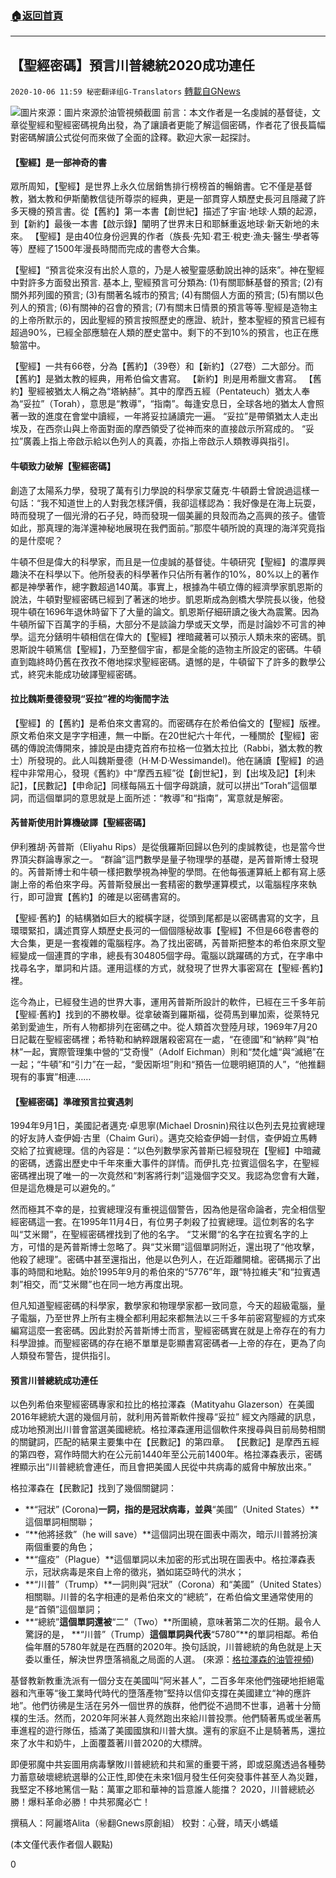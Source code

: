 ###  [:house:返回首頁](https://github.com/ourhimalayas/txt)
---

## 【聖經密碼】預言川普總統2020成功連任
`2020-10-06 11:59 秘密翻译组G-Translators` [轉載自GNews](https://gnews.org/zh-hant/406651/)

![]()![](https://s3.amazonaws.com/gnews-media-offload/wp-content/uploads/2020/10/06114927/Picture2-3.png)圖片來源：圖片來源於油管視頻截圖
前言：本文作者是一名虔誠的基督徒，文章從聖經和聖經密碼視角出發，為了讓讀者更能了解這個密碼，作者花了很長篇幅對密碼解讀公式從何而來做了全面的詮釋。歡迎大家一起探討。

####  **【聖經】是一部神奇的書**

眾所周知，【聖經】是世界上永久位居銷售排行榜榜首的暢銷書。它不僅是基督教，猶太教和伊斯蘭教信徒所尊崇的經典，更是一部貫穿人類歷史長河且隱藏了許多天機的預言書。從【舊約】第一本書【創世紀】描述了宇宙·地球·人類的起源，到【新約】最後一本書【啟示錄】闡明了世界末日和耶穌重返地球·新天新地的未來。 【聖經】是由40位身份迥異的作者（族長·先知·君王·稅吏·漁夫·醫生·學者等等）歷經了1500年漫長時間而完成的書卷大合集。

【聖經】“預言從來沒有出於人意的，乃是人被聖靈感動說出神的話來”。神在聖經中對許多方面發出預言. 基本上, 聖經預言可分類為: (1)有關耶穌基督的預言; (2)有關外邦列國的預言; (3)有關著名城市的預言; (4)有關個人方面的預言; (5)有關以色列人的預言; (6)有關神的召會的預言; (7)有關末日情景的預言等等.聖經是造物主的上帝所默示的，因此聖經的預言按照歷史的應證、統計，整本聖經的預言已經有超過90%，已經全部應驗在人類的歷史當中。剩下的不到10%的預言，也正在應驗當中。

【聖經】一共有66卷，分為【舊約】（39卷）和【新約】（27卷）二大部分。而【舊約】是猶太教的經典，用希伯倫文書寫。 【新約】則是用希臘文書寫。 【舊約】聖經被猶太人稱之為“塔納赫”。其中的摩西五經（Pentateuch）猶太人奉為“妥拉”（Torah），意思是“教導”，“指南”。每逢安息日，全球各地的猶太人會照著一致的進度在會堂中讀經，一年將妥拉誦讀完一遍。 “妥拉”是帶領猶太人走出埃及，在西奈山與上帝面對面的摩西領受了從神而來的直接啟示所寫成的。 “妥拉”廣義上指上帝啟示給以色列人的真義，亦指上帝啟示人類教導與指引。

#### **牛頓致力破解【聖經密碼】**

創造了太陽系力學，發現了萬有引力學說的科學家艾薩克·牛頓爵士曾說過這樣一句話：“我不知道世上的人對我怎樣評價，我卻這樣認為：我好像是在海上玩耍，時而發現了一個光滑的石子兒，時而發現一個美麗的貝殼而為之高興的孩子。儘管如此，那真理的海洋還神秘地展現在我們面前。”那麼牛頓所說的真理的海洋究竟指的是什麼呢？

牛頓不但是偉大的科學家，而且是一位虔誠的基督徒。牛頓研究【聖經】的濃厚興趣決不在科學以下。他所發表的科學著作只佔所有著作的10%，80%以上的著作都是神學著作，總字數超過140萬。事實上，根據為牛頓立傳的經濟學家凱恩斯的說法，牛頓對聖經密碼已經到了著迷的地步。凱恩斯成為劍橋大學院長以後，他發現牛頓在1696年退休時留下了大量的論文。凱恩斯仔細研讀之後大為震驚。因為牛頓所留下百萬字的手稿，大部分不是談論力學或天文學，而是討論妙不可言的神學。這充分錶明牛頓相信在偉大的【聖經】裡暗藏著可以預示人類未來的密碼。凱恩斯說牛頓篤信【聖經】，乃至整個宇宙，都是全能的造物主所設定的密碼。牛頓直到臨終時仍舊在孜孜不倦地探求聖經密碼。遺憾的是，牛頓留下了許多的數學公式，終究未能成功破譯聖經密碼。

#### **拉比魏斯曼德發現“妥拉”裡的均衡間字法**

【聖經】的【舊約】是希伯來文書寫的。而密碼存在於希伯倫文的【聖經】版裡。原文希伯來文是字字相連，無一中斷。在20世紀六十年代，一種關於【聖經】密碼的傳說流傳開來，據說是由捷克首府布拉格一位猶太拉比（Rabbi，猶太教的教士）所發現的。此人叫魏斯曼德（H·M·D·Wessimandel)。他在誦讀【聖經】的過程中非常用心，發現《舊約》中“摩西五經”從【創世紀】，到【出埃及記】【利未記】，【民數記】【申命記】同樣每隔五十個字母跳讀，就可以拼出“Torah”這個單詞，而這個單詞的意思就是上面所述：“教導”和“指南”，寓意就是解密。

#### **芮普斯使用計算機破譯【聖經密碼】**

伊利雅胡·芮普斯（Eliyahu Rips）是從俄羅斯回歸以色列的虔誠教徒，也是當今世界頂尖群論專家之一。 “群論”這門數學是量子物理學的基礎，是芮普斯博士發現的。芮普斯博士和牛頓一樣把數學視為神聖的學問。在他每張運算紙上都有寫上感謝上帝的希伯來字母。芮普斯發展出一套精密的數學運算模式，以電腦程序來執行，即可證實【舊約】的確是以密碼書寫的。

【聖經·舊約】的結構猶如巨大的縱橫字謎，從頭到尾都是以密碼書寫的文字，且環環緊扣，講述貫穿人類歷史長河的一個個隱秘故事【聖經】不但是66卷書卷的大合集，更是一套複雜的電腦程序。為了找出密碼，芮普斯把整本的希伯來原文聖經變成一個連貫的字串，總長有304805個字母。電腦以跳躍碼的方式，在字串中找尋名字，單詞和片語。運用這樣的方式，就發現了世界大事密寫在【聖經·舊約】裡。

迄今為止，已經發生過的世界大事，運用芮普斯所設計的軟件，已經在三千多年前【聖經·舊約】找到的不勝枚舉。從拿破崙到羅斯福，從荷馬到畢加索，從萊特兄弟到愛迪生，所有人物都排列在密碼之中。從人類首次登陸月球，1969年7月20日記載在聖經密碼裡；希特勒和納粹跟屠殺密寫在一處，“在德國”和“納粹”與“柏林”一起，實際管理集中營的“艾奇慢”（Adolf Eichman）則和“焚化爐“與“滅絕”在一起；“牛頓”和“引力”在一起，“愛因斯坦”則和“預告一位聰明絕頂的人”，“他推翻現有的事實”相連……

####  **【聖經密碼】準確預言拉賓遇刺**

1994年9月1日，美國記者邁克·卓思寧(Michael Drosnin)飛往以色列去見拉賓總理的好友詩人查伊姆·古里（Chaim Guri）。邁克交給查伊姆一封信，查伊姆立馬轉交給了拉賓總理。信的內容是：“以色列數學家芮普斯已經發現在【聖經】中暗藏的密碼，透露出歷史中千年來重大事件的詳情。而伊扎克·拉賓這個名字，在聖經密碼裡出現了唯一的一次竟然和“刺客將行刺”這幾個字交叉。我認為您會有大難，但是這危機是可以避免的。”

然而極其不幸的是，拉賓總理沒有重視這個警告，因為他是宿命論者，完全相信聖經密碼這一套。在1995年11月4日，有位男子刺殺了拉賓總理。這位刺客的名字叫“艾米爾”，在聖經密碼裡找到了他的名字。 “艾米爾“的名字在拉賓名字的上方，可惜的是芮普斯博士忽略了。與“艾米爾”這個單詞附近，還出現了“他攻擊，他殺了總理”。密碼中甚至還指出，他是以色列人，在近距離開槍。密碼揭示了出事的時間和地點。始於1995年9月的希伯來的“5776”年，跟“特拉維夫”和“拉賓遇刺”相交，而“艾米爾”也在同一地方再度出現。

但凡知道聖經密碼的科學家，數學家和物理學家都一致同意，今天的超級電腦，量子電腦，乃至世界上所有主機全都利用起來都無法以三千多年前密寫聖經的方式來編寫這麼一套密碼。因此對於芮普斯博士而言，聖經密碼實在就是上帝存在的有力科學證據。而聖經密碼的存在絕不單單是彰顯書寫密碼者—上帝的存在，更為了向人類發布警告，提供指引。

#### **預言川普總統成功連任**

以色列希伯來聖經密碼專家和拉比的格拉澤森（Matityahu Glazerson）在美國2016年總統大選的幾個月前，就利用芮普斯軟件搜尋“妥拉” 經文內隱藏的訊息，成功地預測出川普會當選美國總統。格拉澤森運用這個軟件來搜尋與目前局勢相關的關鍵詞，匹配的結果主要集中在【民數記】的第四章。 【民數記】是摩西五經的第四卷，寫作時間大約在公元前1440年至公元前1400年。格拉澤森表示，密碼裡顯示出“川普總統會連任，而且會把美國人民從中共病毒的威脅中解放出來。”

格拉澤森在【民數記】找到了幾個關鍵詞：

- **“冠狀” (Corona)**一詞，指的是冠狀病毒，並與**“美國”（United States）**這個單詞相關聯；
- “**他將拯救”（he will save）**這個詞出現在圖表中兩次，暗示川普將扮演兩個重要的角色；
- **“瘟疫”（Plague）**這個單詞以未加密的形式出現在圖表中。格拉澤森表示，冠狀病毒是來自上帝的徵兆，猶如諾亞時代的洪水；
- **“川普”（Trump）**一詞則與“冠狀”（Corona）和“美國”（United States）相關聯。川普的名字相連的是希伯來文的“總統”，在希伯倫文里通常使用的是“首領”這個單詞；
- **“總統”**這個單詞還被**“二”（Two）**所圍繞，意味著第二次的任期。最令人驚訝的是， **“川普”（Trump）**這個單詞與代表**“5780”**的單詞相鄰。希伯倫年曆的5780年就是在西曆的2020年。換句話說，川普總統的角色就是上天委以重任，解決世界墮落禍亂之局面的人選。
 (來源：[格拉澤森的油管視頻](https://www.youtube.com/watch?v=mcevm32tbsg))


基督教新教重洗派有一個分支在美國叫“阿米甚人”，二百多年來他們強硬地拒絕電器和汽車等“後工業時代時代的墮落產物”堅持以信仰支撐在美國建立“神的應許地”。他們彷彿是生活在另外一個世界的族群，他們從不過問不世事，過著十分簡樸的生活。然而，2020年阿米甚人竟然跑出來給川普投票。他們騎著馬或坐著馬車進程的遊行隊伍，插滿了美國國旗和川普大旗。還有的家庭不止是騎著馬，還拉來了水牛和奶牛，上面覆蓋著川普2020的大標牌。

即便邪魔中共妄圖用病毒擊敗川普總統和共和黨的重要干將，即或惡魔透過各種勢力蓄意破壞總統選舉的公正性,即使在未來1個月發生任何突發事件甚至人為災難，我堅定不移地篤信一點：萬軍之耶和華神的旨意誰人能擋？ 2020，川普總統必勝！爆料革命必勝！中共邪魔必亡！

撰稿人：阿麗塔Alita（㊙️翻Gnews原創組）
校對：心聲，晴天小螞蟻

(本文僅代表作者個人觀點)

0
